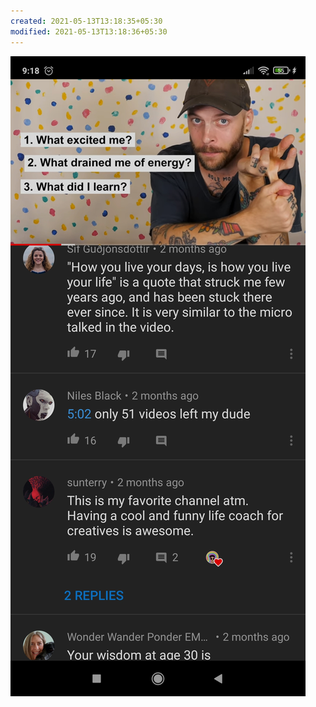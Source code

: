 ```yaml
---
created: 2021-05-13T13:18:35+05:30
modified: 2021-05-13T13:18:36+05:30
---
```


![Image](./IMG_1620892114244.jpg)
